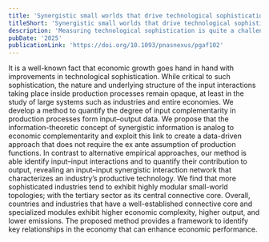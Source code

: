 ```yaml
---
title: 'Synergistic small worlds that drive technological sophistication'
titleShort: 'Synergistic small worlds that drive technological sophistication'
description: 'Measuring technological sophistication is quite a challenging problem. In this project, we use the concept of synergistic information as an analogue to economic complementarity between inputs in a production process. Then, we adapt information-theory methods to provide a data-driven framework to measure how complementary are two inputs and to discover the networked structure behind technological sophistication.'
pubDate: '2025'
publicationLink: 'https://doi.org/10.1093/pnasnexus/pgaf102'
---
```


It is a well-known fact that economic growth goes hand in hand with improvements in technological sophistication. While critical to such sophistication, the nature and underlying structure of the input interactions taking place inside production processes remain opaque, at least in the study of large systems such as industries and entire economies. We develop a method to quantify the degree of input complementarity in production processes form input–output data. We propose that the information-theoretic concept of synergistic information is analog to economic complementarity and exploit this link to create a data-driven approach that does not require the ex ante assumption of production functions. In contrast to alternative empirical approaches, our method is able identify input–input interactions and to quantify their contribution to output, revealing an input–input synergistic interaction network that characterizes an industry’s productive technology. We find that more sophisticated industries tend to exhibit highly modular small-world topologies; with the tertiary sector as its central connective core. Overall, countries and industries that have a well-established connective core and specialized modules exhibit higher economic complexity, higher output, and lower emissions. The proposed method provides a framework to identify key relationships in the economy that can enhance economic performance.
